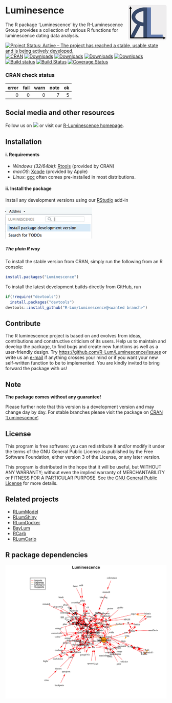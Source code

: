 




<!-- README.md was auto-generated by README.Rmd. Please DO NOT edit by hand!-->

# Luminesence <img width=120px src="man/figures/RL_Logo.svg" align="right" />

The R package ‘Luminescence’ by the R-Luminescence Group provides a
collection of various R functions for luminescence dating data analysis.

[![Project Status: Active – The project has reached a stable, usable
state and is being actively
developed.](https://www.repostatus.org/badges/latest/active.svg)](https://www.repostatus.org/#active)
[![CRAN](https://www.r-pkg.org/badges/version/Luminescence)](https://cran.r-project.org/package=Luminescence)
[![Downloads](https://cranlogs.r-pkg.org/badges/grand-total/Luminescence)](https://www.r-pkg.org/pkg/Luminescence)
[![Downloads](https://cranlogs.r-pkg.org/badges/Luminescence)](https://www.r-pkg.org/pkg/Luminescence)
[![Downloads](https://cranlogs.r-pkg.org/badges/last-week/Luminescence)](https://www.r-pkg.org/pkg/Luminescence)
[![Downloads](https://cranlogs.r-pkg.org/badges/last-day/Luminescence)](https://www.r-pkg.org/pkg/Luminescence)
[![Build
status](https://ci.appveyor.com/api/projects/status/jtgqr9a6jajn02y0/branch/master?svg=true)](https://ci.appveyor.com/project/tzerk/luminescence/branch/master)
[![Build
Status](https://travis-ci.org/R-Lum/Luminescence.svg?branch=master)](https://travis-ci.org/R-Lum/Luminescence)
[![Coverage
Status](https://img.shields.io/codecov/c/github/R-Lum/Luminescence.svg)](https://codecov.io/github/R-Lum/Luminescence?branch=master)

### CRAN check status

| error | fail | warn | note |  ok |
|------:|-----:|-----:|-----:|----:|
|     0 |    0 |    0 |    7 |   5 |

## Social media and other resources

Follow us on
[![](http://i.imgur.com/wWzX9uB.png)](https://www.twitter.com/RLuminescence)
or visit our [R-Luminescence homepage](http://www.r-luminescence.org).

## Installation

#### i. Requirements

-   *Windows (32/64bit)*:
    [Rtools](https://cran.r-project.org/bin/windows/Rtools/) (provided
    by CRAN)
-   *macOS*: [Xcode](https://developer.apple.com/xcode/downloads/)
    (provided by Apple)
-   *Linux*: [gcc](https://gcc.gnu.org) often comes pre-installed in
    most distributions.

#### ii. Install the package

Install any development versions using our
[RStudio](https://rstudio.com) add-in

![](man/figures/README-Screenshot_AddIn.png)

##### The plain **R** way

To install the stable version from CRAN, simply run the following from
an R console:

``` r
install.packages("Luminescence")
```

To install the latest development builds directly from GitHub, run

``` r
if(!require("devtools"))
  install.packages("devtools")
devtools::install_github("R-Lum/Luminescence@<wanted branch>")
```

## Contribute

The R luminescence project is based on and evolves from ideas,
contributions and constructive criticism of its users. Help us to
maintain and develop the package, to find bugs and create new functions
as well as a user-friendly design. Try
<https://github.com/R-Lum/Luminescence/issues> or write us an
[e-mail](mailto:developers@r-luminescence.org) if anything crosses your
mind or if you want your new self-written function to be to implemented.
You are kindly invited to bring forward the package with us!

## Note

**The package comes without any guarantee!**

Please further note that this version is a development version and may
change day by day. For stable branches please visit the package on [CRAN
‘Luminescence’](https://CRAN.R-project.org/package=Luminescence).

## License

This program is free software: you can redistribute it and/or modify it
under the terms of the GNU General Public License as published by the
Free Software Foundation, either version 3 of the License, or any later
version.

This program is distributed in the hope that it will be useful, but
WITHOUT ANY WARRANTY; without even the implied warranty of
MERCHANTABILITY or FITNESS FOR A PARTICULAR PURPOSE. See the [GNU
General Public
License](https://github.com/R-Lum/Luminescence/blob/master/LICENSE) for
more details.

## Related projects

-   [RLumModel](https://github.com/R-Lum/RLumModel)
-   [RLumShiny](https://github.com/R-Lum/RLumShiny)
-   [RLumDocker](https://github.com/R-Lum/RLumDocker)
-   [BayLum](https://github.com/crp2a/BayLum)
-   [RCarb](https://github.com/R-Lum/RCarb)
-   [RLumCarlo](https://github.com/R-Lum/RLumCarlo)

## R package dependencies

![](man/figures/README-Package_DependencyGraph.png)
